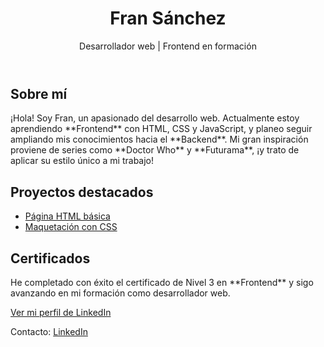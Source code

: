 <!DOCTYPE html>
<html lang="es">
<head>
  <meta charset="UTF-8">
  <meta name="viewport" content="width=device-width, initial-scale=1.0">
  <title>Fran Sánchez - Desarrollador Web</title>
  <link rel="stylesheet" href="style.css">
</head>
<body>
  <header>
    <div class="header-content">
      <h1>Fran Sánchez</h1>
      <p>Desarrollador web | Frontend en formación</p>
    </div>
  </header>

  <section class="sobre-mi">
    <h2>Sobre mí</h2>
    <p>¡Hola! Soy Fran, un apasionado del desarrollo web. Actualmente estoy aprendiendo **Frontend** con HTML, CSS y JavaScript, y planeo seguir ampliando mis conocimientos hacia el **Backend**. Mi gran inspiración proviene de series como **Doctor Who** y **Futurama**, ¡y trato de aplicar su estilo único a mi trabajo!</p>
  </section>

  <section class="proyectos">
    <h2>Proyectos destacados</h2>
    <ul>
      <li><a href="https://github.com/fransanchez/mi-proyecto-html" target="_blank">Página HTML básica</a></li>
      <li><a href="https://github.com/fransanchez/maquetacion-css" target="_blank">Maquetación con CSS</a></li>
      <!-- Agrega tus nuevos proyectos conforme los termines -->
    </ul>
  </section>

  <section class="certificado">
    <h2>Certificados</h2>
    <p>He completado con éxito el certificado de Nivel 3 en **Frontend** y sigo avanzando en mi formación como desarrollador web.</p>
    <a href="https://www.linkedin.com/in/francisco-javier-sanchez-sanchez-930883229/" target="_blank">Ver mi perfil de LinkedIn</a>
  </section>

  <footer>
    <p>Contacto: <a href="https://www.linkedin.com/in/francisco-javier-sanchez-sanchez-930883229/" target="_blank">LinkedIn</a></p>
  </footer>
</body>
</html>
